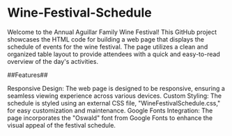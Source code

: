 # Wine-Festival-Schedule

Welcome to the Annual Aguillar Family Wine Festival! This GitHub project showcases the HTML code for building a web page that displays the schedule of events for the wine festival. The page utilizes a clean and organized table layout to provide attendees with a quick and easy-to-read overview of the day's activities.

##Features##

Responsive Design: The web page is designed to be responsive, ensuring a seamless viewing experience across various devices.
Custom Styling: The schedule is styled using an external CSS file, "WineFestivalSchedule.css," for easy customization and maintenance.
Google Fonts Integration: The page incorporates the "Oswald" font from Google Fonts to enhance the visual appeal of the festival schedule.
